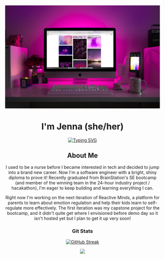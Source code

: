 <p align="center">
    <img src="pictures/desk.jpg">
</p>

<h1 align="center">I'm Jenna (she/her)</h1>

<p align="center">
    <a href="https://git.io/typing-svg"><img src="https://readme-typing-svg.herokuapp.com?font=Fira+Code&duration=2500&pause=500&color=EA03B1&center=true&vCenter=true&width=435&lines=Software+Engineer;Full-Stack+Developer;Comp+Sci+Barbie" alt="Typing SVG" /></a>
</p>

<h2 align="center">About Me</h2>
<p align="center">I used to be a nurse before I became interested in tech and decided to jump into a brand new career. Now I'm a software engineer with a bright, shiny diploma to prove it! Recently graduated from BrainStation's SE bootcamp (and member of the winning team in the 24-hour industry project / hacakathon), I'm eager to keep building and learning everything I can.</p>
<p align="center">Right now I'm working on the next iteration of Reactive Minds, a platform for parents to learn about emotion regulation and help their kids learn to self-regulate more effectively. The first iteration was my capstone project for the bootcamp, and it didn't quite get where I envisioned before demo day so it isn't hosted yet but I plan to get it up very soon!</p>

<h3 align="center">Git Stats</h3>
<p align="center">
    <a href="https://git.io/streak-stats"><img src="https://streak-stats.demolab.com?user=jmknec&hide_border=true&date_format=j%2Fn%5B%2FY%5D&exclude_days=Sun%2CSat&background=45%2CA41779%2CD8709A&stroke=EFEFEF&ring=8D1340&fire=8D1340&currStreakNum=EFEFEF&sideNums=EFEFEF&currStreakLabel=EFEFEF&sideLabels=EFEFEF&dates=8D1340" alt="GitHub Streak" /></a>
</p>
<p align="center">
    <img src="https://github-readme-stats.vercel.app/api?username=jmknec&theme=moltack&hide_border=true&bg_color=45%2CD8709A%2CA41779&text_color=FEFEFE&show_icons=true&icon_color=8D1340"/>
</p>




  

